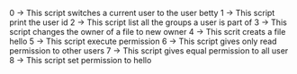 0 -> This script switches a current user to the user betty
1 -> This script print the user id
2 -> This script list all the groups a user is part of
3 -> This script changes the owner of a file to new owner
4 -> This scrit creats a file hello
5 -> This script execute permission
6 -> This script gives only read permission to other users
7 -> This script gives equal permission to all user
8 -> This script set permission to hello 
